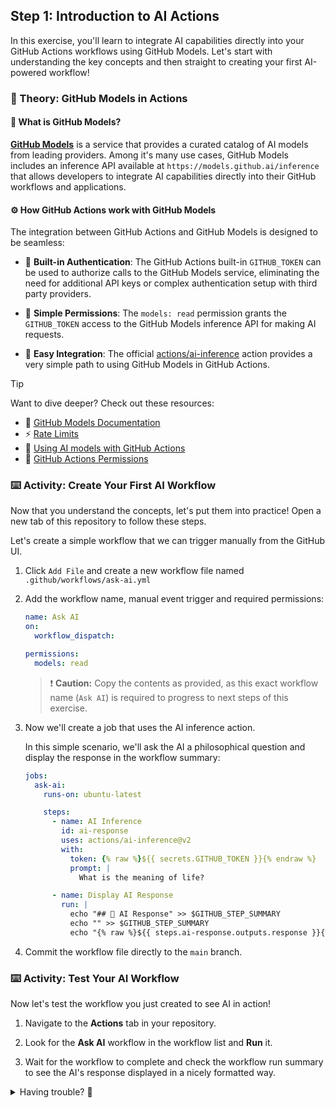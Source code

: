 ## Step 1: Introduction to AI Actions

In this exercise, you'll learn to integrate AI capabilities directly into your GitHub Actions workflows using GitHub Models. Let's start with understanding the key concepts and then straight to creating your first AI-powered workflow!

### 📖 Theory: GitHub Models in Actions

#### 🤖 What is GitHub Models?

**[GitHub Models](https://docs.github.com/github-models)** is a service that provides a curated catalog of AI models from leading providers. Among it's many use cases, GitHub Models includes an inference API available at `https://models.github.ai/inference` that allows developers to integrate AI capabilities directly into their GitHub workflows and applications.

#### ⚙️ How GitHub Actions work with GitHub Models

The integration between GitHub Actions and GitHub Models is designed to be seamless:

- 🔑 **Built-in Authentication**: The GitHub Actions built-in `GITHUB_TOKEN` can be used to authorize calls to the GitHub Models service, eliminating the need for additional API keys or complex authentication setup with third party providers.

- 🔐 **Simple Permissions**: The `models: read` permission grants the `GITHUB_TOKEN` access to the GitHub Models inference API for making AI requests.

- 🎯 **Easy Integration**: The official [actions/ai-inference](https://github.com/actions/ai-inference) action provides a very simple path to using GitHub Models in GitHub Actions.

> [!TIP]
>
> Want to dive deeper? Check out these resources:
>
> - 📖 [GitHub Models Documentation](https://docs.github.com/en/github-models)
> - ⚡ [Rate Limits](https://docs.github.com/en/github-models/use-github-models/prototyping-with-ai-models#rate-limits)
> - 🔗 [Using AI models with GitHub Actions](https://docs.github.com/en/github-models/use-github-models/integrating-ai-models-into-your-development-workflow#using-ai-models-with-github-actions)
> - 🔐 [GitHub Actions Permissions](https://docs.github.com/en/actions/tutorials/authenticate-with-github_token#modifying-the-permissions-for-the-github_token)


### ⌨️ Activity: Create Your First AI Workflow

Now that you understand the concepts, let's put them into practice! Open a new tab of this repository to follow these steps.

Let's create a simple workflow that we can trigger manually from the GitHub UI.

1. Click `Add File` and create a new workflow file named `.github/workflows/ask-ai.yml`

1. Add the workflow name, manual event trigger and required permissions:

   ```yaml
   name: Ask AI
   on:
     workflow_dispatch:

   permissions:
     models: read
   ```

   > ❗ **Caution:** Copy the contents as provided, as this exact workflow name (`Ask AI`) is required to progress to next steps of this exercise.

1. Now we'll create a job that uses the AI inference action.

   In this simple scenario, we'll ask the AI a philosophical question and display the response in the workflow summary:

   ```yaml
   jobs:
     ask-ai:
       runs-on: ubuntu-latest

       steps:
         - name: AI Inference
           id: ai-response
           uses: actions/ai-inference@v2
           with:
             token: {% raw %}${{ secrets.GITHUB_TOKEN }}{% endraw %}
             prompt: |
               What is the meaning of life?

         - name: Display AI Response
           run: |
             echo "## 🤖 AI Response" >> $GITHUB_STEP_SUMMARY
             echo "" >> $GITHUB_STEP_SUMMARY
             echo "{% raw %}${{ steps.ai-response.outputs.response }}{% endraw %}" >> $GITHUB_STEP_SUMMARY
   ```

1. Commit the workflow file directly to the `main` branch.


### ⌨️ Activity: Test Your AI Workflow

Now let's test the workflow you just created to see AI in action!

1. Navigate to the **Actions** tab in your repository.

1. Look for the **Ask AI** workflow in the workflow list and **Run** it.

1. Wait for the workflow to complete and check the workflow run summary to see the AI's response displayed in a nicely formatted way.

<details>
<summary>Having trouble? 🤷</summary><br/>

- **Workflow fails to run**: Ensure you're on a repository where you have write permissions and that GitHub Actions are enabled
- **No AI response**: Make sure the `id: ai-response` is set on the AI Inference step and referenced correctly in the Display step
- **Permission errors**: Double-check that the `models: read` permission is properly configured in your workflow file
- **Action not found**: Verify you're using the exact action name: `actions/ai-inference@v2`

</details>
